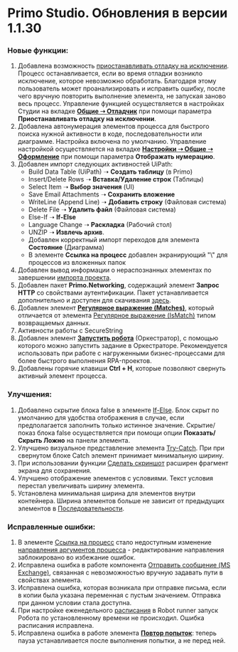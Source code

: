 # Primo Studio. Обновления в версии 1.1.30

### Новые функции:

1. Добавлена возможность [приостанавливать отладку на исключении](https://docs.primo-rpa.ru/primo-rpa/primo-studio/process/debug). Процесс останавливается, если во время отладки возникло исключение, которое невозможно обработать. Благодаря этому пользователь может проанализировать и исправить ошибку, после чего вручную повторить выполнение элемента, не запуская заново весь процесс. Управление функцией осуществляется в настройках Студии на вкладке [**Общие ➝ Отладчик**](https://docs.primo-rpa.ru/primo-rpa/primo-studio/settings#otladchik) при помощи параметра **Приостанавливать отладку на исключении**.
1. Добавлена автонумерация элементов процесса для быстрого поиска нужной активности в коде, последовательности или диаграмме. Настройка включена по умолчанию. Управление настройкой осуществляется на вкладке [**Настройки ➝ Общие ➝ Оформление**](https://docs.primo-rpa.ru/primo-rpa/primo-studio/settings#oformlenie) при помощи параметра **Отображать нумерацию**.
1. Добавлен импорт следующих активностей UiPath:
   * Build Data Table (UiPath) ➝ **Создать таблицу** (в Primo) 
   * Insert/Delete Rows ➝ **Вставка/Удаление строк** (Таблицы)
   * Select Item ➝ **Выбор значения** (UI)
   * Save Email Attachments ➝ **Сохранить вложение**
   * WriteLine (Append Line) ➝ **Добавить строку** (Файловая система)
   * Delete File ➝ **Удалить файл** (Файловая система)
   * Else-If ➝ **If-Else**
   * Language Change ➝ **Раскладка** (Рабочий стол)
   * UNZIP ➝ **Извлечь архив**.
   * Добавлен корректный импорт переходов для элемента **Состояние** (Диаграмма) 
   * В элементе **Ссылка на процесс** добавлен экранирующий "\\" для процессов из вложенных папок
1. Добавлен вывод информации о нераспознанных элементах по завершении [импорта проекта](https://docs.primo-rpa.ru/primo-rpa/primo-studio/tools/import).
1. Добавлен пакет **Primo.Networking**, содержащий элемент **Запрос HTTP** со свойствами аутентификации. Пакет устанавливается дополнительно и доступен для скачивания [здесь](https://www.nuget.org/packages/manage/upload).
1. Добавлен элемент [**Регулярное выражение (Matches)**](https://docs.primo-rpa.ru/primo-rpa/g_elements/osnovnye-elementy/els_data/els_data_strings/el_stringmatches), который отличается от элемента [Регулярное выражение (IsMatch)](https://docs.primo-rpa.ru/primo-rpa/g_elements/osnovnye-elementy/els_data/els_data_strings/el_regex) типом возвращаемых данных.
1. Активности работы с SecureString
1. Добавлен элемент [**Запустить робота**](https://docs.primo-rpa.ru/primo-rpa/g_elements/osnovnye-elementy/orkestrator/els_process/el_invokerobot) (Оркестратор), с помощью которого можно запустить задание в Оркестраторе. Рекомендуется использовать при работе с нагруженными бизнес-процессами для более быстрого выполнения RPA-проектов.
1. Добавлены горячие клавиши **Ctrl + H**, которые позволяют свернуть активный элемент процесса. 


### Улучшения:

1. Добавлено скрытие блока false в элементе [If-Else](https://docs.primo-rpa.ru/primo-rpa/g_elements/osnovnye-elementy/els_logic/el_logic_ifelse). Блок скрыт по умолчанию для удобства отображения в случае, если предполагается заполнить только истинное значение. Скрытие/показ блока false осуществляется при помощи опции **Показать/Скрыть Ложно** на панели элемента.
1. Улучшено визуальное представление элемента [Try-Catch](https://docs.primo-rpa.ru/primo-rpa/g_elements/osnovnye-elementy/els_logic/el_logic_trycatch). При при свернутом блоке Catch элемент принимает минимальную ширину. 
1. При использовании функции [Сделать скриншот](https://docs.primo-rpa.ru/primo-rpa/primo-studio/process/elements#rabota-so-skrinshotami-vnutri-elementa) расширен фрагмент экрана для сохранения.
3. Улучшено отображение элементов с условиями. Текст условия перестал увеличивать ширину элемента.
4. Установлена минимальная ширина для элементов внутри контейнера. Ширина элементов больше не зависит от предыдущих элементов в [Последовательности](https://docs.primo-rpa.ru/primo-rpa/g_elements/osnovnye-elementy/els_diagramm/el_sequence).

### Исправленные ошибки:

1. В элементе [Ссылка на процесс](https://docs.primo-rpa.ru/primo-rpa/g_elements/osnovnye-elementy/els_logic/el_logic_link) стало недоступным изменение [направления аргументов процесса](https://docs.primo-rpa.ru/primo-rpa/primo-studio/process/variables#argumenty) - редактирование направления заблокировано во избежание ошибок.
1. Исправлена ошибка в работе компонента [Отправить сообщение (MS Exchange)](https://docs.primo-rpa.ru/primo-rpa/g_elements/osnovnye-elementy/els_mail/els_exchange/el_send), связанная с невозможностью вручную задавать пути в свойствах элемента.
1. Исправлена ошибка, которая возникала при отправке письма, если в копии была указана переменная с пустым значением. Отправка при данном условии стала доступна.
1. При настройке еженедельного [расписания](https://docs.primo-rpa.ru/primo-rpa/primo-robot-runner/modules/schedules) в Robot runner запуск Робота по установленному времени не происходил. Ошибка расписания исправлена.
1. Исправлена ошибка в работе элемента [**Повтор попыток**](https://docs.primo-rpa.ru/primo-rpa/g_elements/osnovnye-elementy/els_logic/el_retry): теперь пауза устанавливается после выполнения попытки, а не перед ней.






